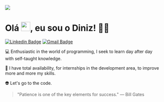 
<img align="center" src="https://imgur.com/RCjgNiI.png"/>

<h1 align="left">Olá <img src="https://raw.githubusercontent.com/kaueMarques/kaueMarques/master/hi.gif" width="30px">, eu sou o Diniz! 👨‍💻</h1> 


[![Linkedin Badge](https://img.shields.io/badge/-Felipe%20Diniz-orange?style=flat-square&logo=Linkedin&logoColor=black&link=https://www.linkedin.com/in/diego-schell-fernandes/)](https://www.linkedin.com/in/felipe-ribeiro-diniz/) 
[![Gmail Badge](https://img.shields.io/badge/-dinizdevmaster@gmail.com-orange?style=flat-square&logo=Gmail&logoColor=black&link=mailto:dinizdevmaster@gmail.com)](mailto:dinizdevmaster@gmail.com)




💻  Enthusiastic in the world of programming, I seek to learn day after day with self-taught knowledge.

🏢  I have total availability, for internships in the development area, to improve more and more my skills.

👽  Let's go to the code.

> "Patience is one of the key elements for success."
― Bill Gates
